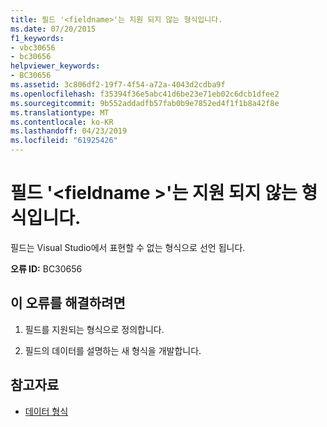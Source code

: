 ```yaml
---
title: 필드 '<fieldname>'는 지원 되지 않는 형식입니다.
ms.date: 07/20/2015
f1_keywords:
- vbc30656
- bc30656
helpviewer_keywords:
- BC30656
ms.assetid: 3c806df2-19f7-4f54-a72a-4043d2cdba9f
ms.openlocfilehash: f35394f36e5abc41d6be23e71eb02c6dcb1dfee2
ms.sourcegitcommit: 9b552addadfb57fab0b9e7852ed4f1f1b8a42f8e
ms.translationtype: MT
ms.contentlocale: ko-KR
ms.lasthandoff: 04/23/2019
ms.locfileid: "61925426"
---
```

# <a name="field-fieldname-is-of-an-unsupported-type"></a>필드 '\<fieldname >'는 지원 되지 않는 형식입니다.
필드는 Visual Studio에서 표현할 수 없는 형식으로 선언 됩니다.  
  
 **오류 ID:** BC30656  
  
## <a name="to-correct-this-error"></a>이 오류를 해결하려면  
  
1. 필드를 지원되는 형식으로 정의합니다.  
  
2. 필드의 데이터를 설명하는 새 형식을 개발합니다.  
  
## <a name="see-also"></a>참고자료

- [데이터 형식](../../visual-basic/language-reference/data-types/index.md)
